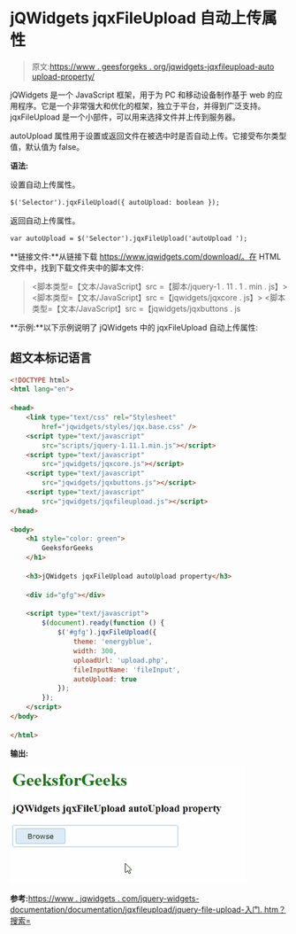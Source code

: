 # jQWidgets jqxFileUpload 自动上传属性

> 原文:[https://www . geesforgeks . org/jqwidgets-jqxfileupload-auto upload-property/](https://www.geeksforgeeks.org/jqwidgets-jqxfileupload-autoupload-property/)

jQWidgets 是一个 JavaScript 框架，用于为 PC 和移动设备制作基于 web 的应用程序。它是一个非常强大和优化的框架，独立于平台，并得到广泛支持。jqxFileUpload 是一个小部件，可以用来选择文件并上传到服务器。

autoUpload 属性用于设置或返回文件在被选中时是否自动上传。它接受布尔类型值，默认值为 false。

**语法:**

设置自动上传属性。

```html
$('Selector').jqxFileUpload({ autoUpload: boolean });
```

返回自动上传属性。

```html
var autoUpload = $('Selector').jqxFileUpload('autoUpload ');
```

**链接文件:**从链接下载 https://www.jqwidgets.com/download/。在 HTML 文件中，找到下载文件夹中的脚本文件:

> <link type="”text/css”" rel="”Stylesheet”" href="”jqwidgets/styles/jqx.base.css”">
> <脚本类型=【文本/JavaScript】src =【脚本/jquery-1 . 11 . 1 . min . js】></脚本>
> <脚本类型=【文本/JavaScript】src =【jqwidgets/jqxcore . js】></脚本>
> <脚本类型=【文本/JavaScript】src =【jqwidgets/jqxbuttons . js

**示例:**以下示例说明了 jQWidgets 中的 jqxFileUpload 自动上传属性:

## 超文本标记语言

```html
<!DOCTYPE html>
<html lang="en">

<head>
    <link type="text/css" rel="Stylesheet" 
        href="jqwidgets/styles/jqx.base.css" />
    <script type="text/javascript" 
        src="scripts/jquery-1.11.1.min.js"></script>
    <script type="text/javascript" 
        src="jqwidgets/jqxcore.js"></script>
    <script type="text/javascript" 
        src="jqwidgets/jqxbuttons.js"></script>
    <script type="text/javascript" 
        src="jqwidgets/jqxfileupload.js"></script>
</head>

<body>
    <h1 style="color: green">
        GeeksforGeeks
    </h1>

    <h3>jQWidgets jqxFileUpload autoUpload property</h3>

    <div id="gfg"></div>

    <script type="text/javascript">
        $(document).ready(function () {
            $('#gfg').jqxFileUpload({
                theme: 'energyblue',
                width: 300,
                uploadUrl: 'upload.php',
                fileInputName: 'fileInput',
                autoUpload: true
            });
        });
    </script>
</body>

</html>
```

**输出:**

![](img/aacf15f28257efca4a2db11424c5e005.png)

**参考:**[https://www . jqwidgets . com/jquery-widgets-documentation/documentation/jqxfileupload/jquery-file-upload-入门. htm？搜索=](https://www.jqwidgets.com/jquery-widgets-documentation/documentation/jqxfileupload/jquery-file-upload-getting-started.htm?search=)